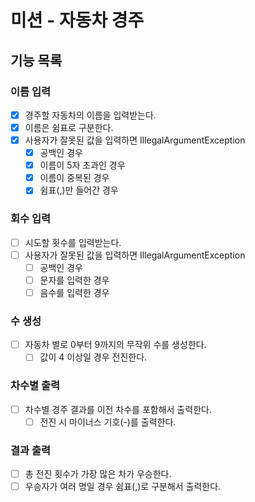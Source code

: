 # 미션 - 자동차 경주

## 기능 목록

### 이름 입력
- [x] 경주할 자동차의 이름을 입력받는다.
- [x] 이름은 쉼표로 구분한다.
- [x] 사용자가 잘못된 값을 입력하면 IllegalArgumentException
  - [x] 공백인 경우
  - [x] 이름이 5자 초과인 경우
  - [x] 이름이 중복된 경우
  - [x] 쉼표(,)만 들어간 경우

### 회수 입력
- [ ] 시도할 횟수를 입력받는다.
- [ ] 사용자가 잘못된 값을 입력하면 IllegalArgumentException
  - [ ] 공백인 경우
  - [ ] 문자를 입력한 경우
  - [ ] 음수를 입력한 경우

### 수 생성
- [ ] 자동차 별로 0부터 9까지의 무작위 수를 생성한다.
  - [ ] 값이 4 이상일 경우 전진한다.

### 차수별 출력
- [ ] 차수별 경주 결과를 이전 차수를 포함해서 출력한다.
  - [ ] 전진 시 마이너스 기호(-)를 출력한다.

### 결과 출력
- [ ] 총 전진 횟수가 가장 많은 차가 우승한다.
- [ ] 우승자가 여러 명일 경우 쉼표(,)로 구분해서 출력한다.